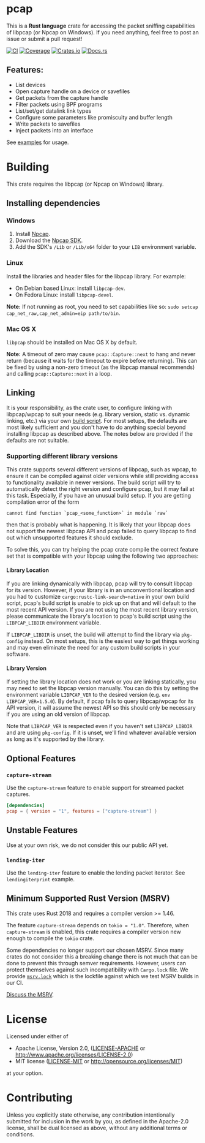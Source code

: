 # pcap

This is a **Rust language** crate for accessing the packet sniffing capabilities of libpcap (or Npcap on Windows). If you need anything, feel free to post an issue or submit a pull request!

[![CI](https://github.com/rust-pcap/pcap/workflows/CI/badge.svg)](https://github.com/rust-pcap/pcap/actions/workflows/ci.yml)
[![Coverage](https://rust-pcap.github.io/pcap/badges/flat.svg)](https://rust-pcap.github.io/pcap/index.html)
[![Crates.io](https://img.shields.io/crates/v/pcap.svg)](https://crates.io/crates/pcap)
[![Docs.rs](https://docs.rs/pcap/badge.svg)](https://docs.rs/pcap)

## Features:

* List devices
* Open capture handle on a device or savefiles
* Get packets from the capture handle
* Filter packets using BPF programs
* List/set/get datalink link types
* Configure some parameters like promiscuity and buffer length
* Write packets to savefiles
* Inject packets into an interface

See [examples](examples) for usage.

# Building

This crate requires the libpcap (or Npcap on Windows) library.

## Installing dependencies

### Windows

1. Install [Npcap](https://npcap.com/#download).
2. Download the [Npcap SDK](https://npcap.com/#download).
3. Add the SDK's `/Lib` or `/Lib/x64` folder to your `LIB` environment variable.

### Linux

Install the libraries and header files for the libpcap library. For example:

- On Debian based Linux: install `libpcap-dev`.
- On Fedora Linux: install `libpcap-devel`.

**Note:** If not running as root, you need to set capabilities like so: `sudo setcap cap_net_raw,cap_net_admin=eip path/to/bin`.

### Mac OS X

`libpcap` should be installed on Mac OS X by default.

**Note:** A timeout of zero may cause ```pcap::Capture::next``` to hang and never return (because it waits for the timeout to expire before returning). This can be fixed by using a non-zero timeout (as the libpcap manual recommends) and calling ```pcap::Capture::next``` in a loop.

## Linking

It is your responsibility, as the crate user, to configure linking with libpcap/wpcap to suit your needs (e.g. library version, static vs. dynamic linking, etc.) via your own [build script](https://doc.rust-lang.org/cargo/reference/build-scripts.html). For most setups, the defaults are most likely sufficient and you don't have to do anything special beyond installing libpcap as described above. The notes below are provided if the defaults are not suitable.

### Supporting different library versions

This crate supports several different versions of libpcap, such as wpcap, to ensure it can be compiled against older versions while still providing access to functionality available in newer versions. The build script will try to automatically detect the right version and configure pcap, but it may fail at this task. Especially, if you have an unusual build setup. If you are getting compilation error of the form
``` text
cannot find function `pcap_<some_function>` in module `raw`
```
then that is probably what is happening. It is likely that your libpcap does not support the newest libpcap API and pcap failed to query libpcap to find out which unsupported features it should exclude.

To solve this, you can try helping the pcap crate compile the correct feature set that is compatible with your libpcap using the following two approaches:

#### Library Location

If you are linking dynamically with libpcap, pcap will try to consult libpcap for its version. However, if your library is in an unconventional location and you had to customize `cargo:rustc-link-search=native` in your own build script, pcap's build script is unable to pick up on that and will default to the most recent API version. If you are not using the most recent library version, please communicate the library's location to pcap's build script using the `LIBPCAP_LIBDIR` environment variable.

If `LIBPCAP_LIBDIR` is unset, the build will attempt to find the library via `pkg-config` instead. On most setups, this is the easiest way to get things working and may even eliminate the need for any custom build scripts in your software.

#### Library Version

If setting the library location does not work or you are linking statically, you may need to set the libpcap version manually. You can do this by setting the environment variable `LIBPCAP_VER` to the desired version (e.g. `env LIBPCAP_VER=1.5.0`). By default, if pcap fails to query libpcap/wpcap for its API version, it will assume the newest API so this should only be necessary if you are using an old version of libpcap.

Note that `LIBPCAP_VER` is respected even if you haven't set `LIBPCAP_LIBDIR` and are using `pkg-config`. If it is unset, we'll find whatever available version as long as it's supported by the library.

## Optional Features

### `capture-stream`

Use the `capture-stream` feature to enable support for streamed packet captures.

```toml
[dependencies]
pcap = { version = "1", features = ["capture-stream"] }
```

## Unstable Features

Use at your own risk, we do not consider this our public API yet.

### `lending-iter`

Use the `lending-iter` feature to enable the lending packet iterator. See `lendingiterprint` example.

## Minimum Supported Rust Version (MSRV)

This crate uses Rust 2018 and requires a compiler version >= 1.46.

The feature `capture-stream` depends on `tokio = "1.0"`. Therefore, when `capture-stream` is enabled, this crate requires a compiler version new enough to compile the `tokio` crate.

Some dependencies no longer support our chosen MSRV. Since many crates do not consider this a breaking change there is not much that can be done to prevent this through semver requirements. However, users can protect themselves against such incompatibility with `Cargo.lock` file. We provide [`msrv.lock`](msrv.lock) which is the lockfile against which we test MSRV builds in our CI.

[Discuss the MSRV](https://github.com/rust-pcap/pcap/discussions/240).

# License

Licensed under either of

 * Apache License, Version 2.0, ([LICENSE-APACHE](LICENSE-APACHE) or http://www.apache.org/licenses/LICENSE-2.0)
 * MIT license ([LICENSE-MIT](LICENSE-MIT) or http://opensource.org/licenses/MIT)

at your option.

# Contributing

Unless you explicitly state otherwise, any contribution intentionally submitted for inclusion in the work by you, as defined in the Apache-2.0 license, shall be dual licensed as above, without any additional terms or conditions.
